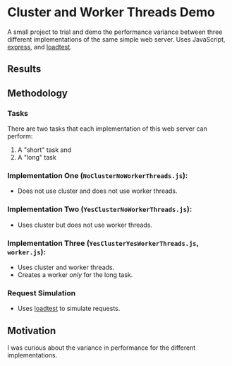 # Cluster and Worker Threads Demo

A small project to trial and demo the performance variance between three different implementations of the same simple web server. Uses JavaScript, [express](https://www.npmjs.com/package/express), and [loadtest](https://www.npmjs.com/package/loadtest).

## Results

## Methodology

### Tasks 
There are two tasks that each implementation of this web server can perform: 
1. A "short" task and
2. A "long" task

### Implementation One (`NoClusterNoWorkerThreads.js`):
- Does not use cluster and does not use worker threads. 

### Implementation Two (`YesClusterNoWorkerThreads.js`):
- Uses cluster but does not use worker threads.

### Implementation Three (`YesClusterYesWorkerThreads.js`, `worker.js`):
- Uses cluster and worker threads.
- Creates a worker _only_ for the long task. 

### Request Simulation 
- Uses [loadtest](https://www.npmjs.com/package/loadtest) to simulate requests.

## Motivation 

I was curious about the variance in performance for the different implementations. 